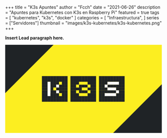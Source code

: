 +++
title = "K3s Apuntes"
author = "Fcch"
date = "2021-06-26"
description = "Apuntes para Kubernetes con K3s en Raspberry Pi"
featured = true
tags = [
    "kubernetes",
    "k3s",
    "docker"
]
categories = [
    "Infraestructura",
]
series = ["Servidores"]
thumbnail = "images/k3s-kubernetes/k3s-kubernetes.png"
+++

**Insert Lead paragraph here.**

<!--more-->

![](/images/k3s-kubernetes/k3s-kubernetes.png)


